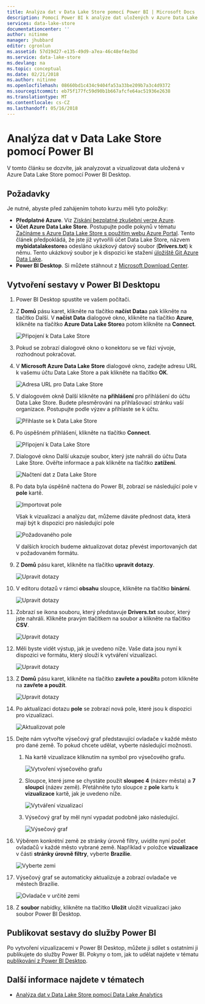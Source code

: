 ```yaml
---
title: Analýza dat v Data Lake Store pomocí Power BI | Microsoft Docs
description: Pomocí Power BI k analýze dat uložených v Azure Data Lake Store
services: data-lake-store
documentationcenter: ''
author: nitinme
manager: jhubbard
editor: cgronlun
ms.assetid: 57d19d27-e135-49d9-a7ea-46c48ef4e3bd
ms.service: data-lake-store
ms.devlang: na
ms.topic: conceptual
ms.date: 02/21/2018
ms.author: nitinme
ms.openlocfilehash: 08660bd1c434c9404fa53a33be209b7a3c4d9372
ms.sourcegitcommit: eb75f177fc59d90b1b667afcfe64ac51936e2638
ms.translationtype: MT
ms.contentlocale: cs-CZ
ms.lasthandoff: 05/16/2018
---
```

# <a name="analyze-data-in-data-lake-store-by-using-power-bi"></a>Analýza dat v Data Lake Store pomocí Power BI
V tomto článku se dozvíte, jak analyzovat a vizualizovat data uložená v Azure Data Lake Store pomocí Power BI Desktop.

## <a name="prerequisites"></a>Požadavky
Je nutné, abyste před zahájením tohoto kurzu měli tyto položky:

* **Předplatné Azure**. Viz [Získání bezplatné zkušební verze Azure](https://azure.microsoft.com/pricing/free-trial/).
* **Účet Azure Data Lake Store**. Postupujte podle pokynů v tématu [Začínáme s Azure Data Lake Store s použitím webu Azure Portal](data-lake-store-get-started-portal.md). Tento článek předpokládá, že jste již vytvořili účet Data Lake Store, názvem **mybidatalakestore**a odesláno ukázkový datový soubor (**Drivers.txt**) k němu. Tento ukázkový soubor je k dispozici ke stažení [úložiště Git Azure Data Lake](https://github.com/Azure/usql/tree/master/Examples/Samples/Data/AmbulanceData/Drivers.txt).
* **Power BI Desktop**. Si můžete stáhnout z [Microsoft Download Center](https://www.microsoft.com/en-us/download/details.aspx?id=45331). 

## <a name="create-a-report-in-power-bi-desktop"></a>Vytvoření sestavy v Power BI Desktopu
1. Power BI Desktop spustíte ve vašem počítači.
2. Z **Domů** pásu karet, klikněte na tlačítko **načíst Data**a pak klikněte na tlačítko Další. V **načíst Data** dialogové okno, klikněte na tlačítko **Azure**, klikněte na tlačítko **Azure Data Lake Store**a potom klikněte na **Connect**.
   
    ![Připojení k Data Lake Store](./media/data-lake-store-power-bi/get-data-lake-store-account.png "připojení k Data Lake Store")
3. Pokud se zobrazí dialogové okno o konektoru se ve fázi vývoje, rozhodnout pokračovat.
4. V **Microsoft Azure Data Lake Store** dialogové okno, zadejte adresu URL k vašemu účtu Data Lake Store a pak klikněte na tlačítko **OK**.
   
    ![Adresa URL pro Data Lake Store](./media/data-lake-store-power-bi/get-data-lake-store-account-url.png "adresu URL pro Data Lake Store")
5. V dialogovém okně Další klikněte na **přihlášení** pro přihlášení do účtu Data Lake Store. Budete přesměrováni na přihlašovací stránku vaší organizace. Postupujte podle výzev a přihlaste se k účtu.
   
    ![Přihlaste se k Data Lake Store](./media/data-lake-store-power-bi/get-data-lake-store-account-signin.png "přihlásit ke službě Data Lake Store")
6. Po úspěšném přihlášení, klikněte na tlačítko **Connect**.
   
    ![Připojení k Data Lake Store](./media/data-lake-store-power-bi/get-data-lake-store-account-connect.png "připojení k Data Lake Store")
7. Dialogové okno Další ukazuje soubor, který jste nahráli do účtu Data Lake Store. Ověřte informace a pak klikněte na tlačítko **zatížení**.
   
    ![Načtení dat z Data Lake Store](./media/data-lake-store-power-bi/get-data-lake-store-account-load.png "načtení dat z Data Lake Store")
8. Po data byla úspěšně načtena do Power BI, zobrazí se následující pole v **pole** kartě.
   
    ![Importovat pole](./media/data-lake-store-power-bi/imported-fields.png "importovat pole")
   
    Však k vizualizaci a analýzu dat, můžeme dáváte přednost data, která mají být k dispozici pro následující pole
   
    ![Požadovaného pole](./media/data-lake-store-power-bi/desired-fields.png "požadovaných polí")
   
    V dalších krocích budeme aktualizovat dotaz převést importovaných dat v požadovaném formátu.
9. Z **Domů** pásu karet, klikněte na tlačítko **upravit dotazy**.
   
    ![Upravit dotazy](./media/data-lake-store-power-bi/edit-queries.png "úpravy dotazů")
10. V editoru dotazů v rámci **obsahu** sloupce, klikněte na tlačítko **binární**.
    
    ![Upravit dotazy](./media/data-lake-store-power-bi/convert-query1.png "úpravy dotazů")
11. Zobrazí se ikona souboru, který představuje **Drivers.txt** soubor, který jste nahráli. Klikněte pravým tlačítkem na soubor a klikněte na tlačítko **CSV**.    
    
    ![Upravit dotazy](./media/data-lake-store-power-bi/convert-query2.png "úpravy dotazů")
12. Měli byste vidět výstup, jak je uvedeno níže. Vaše data jsou nyní k dispozici ve formátu, který slouží k vytváření vizualizací.
    
    ![Upravit dotazy](./media/data-lake-store-power-bi/convert-query3.png "úpravy dotazů")
13. Z **Domů** pásu karet, klikněte na tlačítko **zavřete a použít**a potom klikněte na **zavřete a použít**.
    
    ![Upravit dotazy](./media/data-lake-store-power-bi/load-edited-query.png "úpravy dotazů")
14. Po aktualizaci dotazu **pole** se zobrazí nová pole, které jsou k dispozici pro vizualizaci.
    
    ![Aktualizovat pole](./media/data-lake-store-power-bi/updated-query-fields.png "aktualizovat pole")
15. Dejte nám vytvořte výsečový graf představující ovladače v každé město pro dané země. To pokud chcete udělat, vyberte následující možnosti.
    
    1. Na kartě vizualizace kliknutím na symbol pro výsečového grafu.
       
        ![Vytvoření výsečového grafu](./media/data-lake-store-power-bi/create-pie-chart.png "vytvořit výsečového grafu")
    2. Sloupce, které jsme se chystáte použít **sloupec 4** (název města) a **7 sloupci** (název země). Přetáhněte tyto sloupce z **pole** kartu k **vizualizace** kartě, jak je uvedeno níže.
       
        ![Vytváření vizualizací](./media/data-lake-store-power-bi/create-visualizations.png "vytváření vizualizací")
    3. Výsečový graf by měl nyní vypadat podobně jako následující.
       
        ![Výsečový graf](./media/data-lake-store-power-bi/pie-chart.png "vytváření vizualizací")
16. Výběrem konkrétní země ze stránky úrovně filtry, uvidíte nyní počet ovladačů v každé město vybrané země. Například v položce **vizualizace** v části **stránky úrovně filtry**, vyberte **Brazílie**.
    
    ![Vyberte zemi](./media/data-lake-store-power-bi/select-country.png "vyberte zemi")
17. Výsečový graf se automaticky aktualizuje a zobrazí ovladače ve městech Brazílie.
    
    ![Ovladače v určité zemi](./media/data-lake-store-power-bi/driver-per-country.png "ovladače podle země")
18. Z **soubor** nabídky, klikněte na tlačítko **Uložit** uložit vizualizaci jako soubor Power BI Desktop.

## <a name="publish-report-to-power-bi-service"></a>Publikovat sestavy do služby Power BI
Po vytvoření vizualizacemi v Power BI Desktop, můžete ji sdílet s ostatními ji publikujete do služby Power BI. Pokyny o tom, jak to udělat najdete v tématu [publikování z Power BI Desktop](https://powerbi.microsoft.com/documentation/powerbi-desktop-upload-desktop-files/).

## <a name="see-also"></a>Další informace najdete v tématech
* [Analýza dat v Data Lake Store pomocí Data Lake Analytics](../data-lake-analytics/data-lake-analytics-get-started-portal.md)


